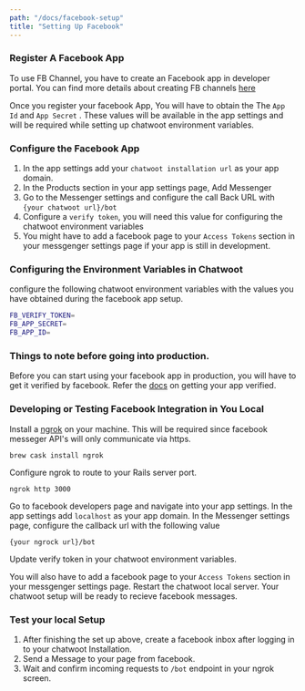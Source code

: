 ```yaml
---
path: "/docs/facebook-setup"
title: "Setting Up Facebook"
---
```


### Register A Facebook App

To use FB Channel, you have to create an Facebook app in developer portal. You can find more details about creating FB channels [here](https://developers.facebook.com/docs/apps/#register)

Once you register your facebook App, You will have to obtain the The `App Id` and `App Secret` . These values will be available in the app settings and will be required while setting up chatwoot environment variables.

### Configure the Facebook App

1) In the app settings add your `chatwoot installation url` as your app domain.
2) In the Products section in your app settings page, Add Messenger
3) Go to the Messenger settings and configure the call Back URL with `{your chatwoot url}/bot`
4) Configure a `verify token`, you will need this value for configuring the chatwoot environment variables
5) You might have to add a facebook page to your `Access Tokens` section in your messgenger settings page if your app is still in development.


### Configuring the Environment Variables in Chatwoot

configure the following chatwoot environment variables with the values you have obtained during the facebook app setup.

```bash
FB_VERIFY_TOKEN=
FB_APP_SECRET=
FB_APP_ID=
```

### Things to note before going into production. 

Before you can start using your facebook app in production, you will have to get it verified by facebook. Refer the [docs](https://developers.facebook.com/docs/apps/review/) on getting your app verified. 



### Developing or Testing Facebook Integration in You Local

Install a [ngrok](https://ngrok.com/docs) on your machine. This will be required since facebook messeger API's will only communicate via https. 

```
brew cask install ngrok
```

Configure ngrok to route to your Rails server port.
```
ngrok http 3000
```

Go to facebook developers page and navigate into your app settings. In the app settings add `localhost` as your app domain.
In the Messenger settings page, configure the callback url with the following value

```
{your ngrock url}/bot
```
Update verify token in your chatwoot environment variables. 

You will also have to add a facebook page to your `Access Tokens` section in your messgenger settings page. 
Restart the chatwoot local server. Your chatwoot setup will be ready to recieve facebook messages. 

### Test your local Setup

1. After finishing the set up above, create a facebook inbox after logging in to your chatwoot Installation. 
2. Send a Message to your page from facebook.
3. Wait and confirm incoming requests to `/bot` endpoint in your ngrok screen. 


